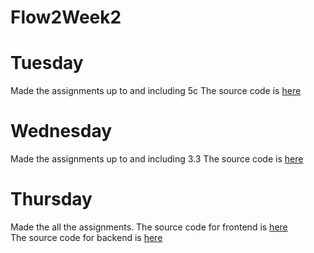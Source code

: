 # Flow2Week2

<h1>Tuesday</h1>
Made the assignments up to and including 5c
The source code is <a href ="https://github.com/drh89/Flow2Week2/tree/master/JsFlow2"> here<a/>
  
<h1>Wednesday</h1>
Made the assignments up to and including 3.3
The source code is <a href ="https://github.com/drh89/Flow2Week2/tree/master/AJAX"> here<a/>
  
<h1>Thursday</h1>
Made the all the assignments.
The source code for frontend is <a href ="https://github.com/drh89/Flow2Week2/tree/master/SOPandCORSFront"> here<a/><br>
The source code for backend is  <a href ="https://github.com/drh89/Flow2Week2/tree/master/SOPandCORSback"> here<a/>
  
  

  
    
     

